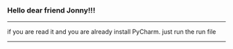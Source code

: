 ### Hello dear friend Jonny!!! ###
___

if you are read it and you are already install PyCharm.
just run the run file
___